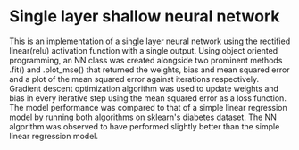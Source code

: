 # Single layer shallow neural network

This is an implementation of a single layer neural network using the rectified linear(relu) activation function with a single output. Using object oriented programming, an NN class was created alongside two prominent methods .fit() and .plot_mse() that returned the weights, bias and mean squared error and a plot of the mean squared error against iterations respectively. 
Gradient descent optimization algorithm was used to update weights and bias in every iterative step using the mean squared error as a loss function. The model performance was compared to that of a simple linear regression model by running both algorithms on sklearn's diabetes dataset. The NN algorithm was observed to have performed slightly better than the simple linear regression model.